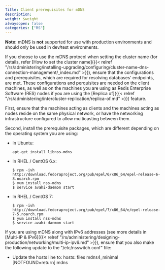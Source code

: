 ```yaml
---
Title: Client prerequisites for mDNS
description: 
weight: $weight
alwaysopen: false
categories: ["RS"]
---
```

**Note:** mDNS is **not** supported for use with production environments
and should only be used in dev/test environments.

If you choose to use the mDNS protocol when setting the cluster name
(for details, refer [How to set the cluster
name]({{< relref "/rs/administering/installing-upgrading/configuring/cluster-name-dns-connection-management/_index.md" >}}),
ensure that the configurations and prerequisites, which are required for
resolving databases' endpoints, are met. These configurations and
perquisites are needed on the client machines, as well as on the
machines you are using as Redis Enterprise Software (RES) nodes if you
are using the [Replica
of]({{< relref "/rs/administering/intercluster-replication/replica-of.md" >}})
feature.

First, ensure that the machines acting as clients and the machines
acting as nodes reside on the same physical network, or have the
networking infrastructure configured to allow multicasting between them.

Second, install the prerequisite packages, which are different depending
on the operating system you are using:

- In Ubuntu:

    ```src
    apt-get install libnss-mdns
    ```

- In RHEL / CentOS 6.x:

    ```src
    $ rpm -ivh http://download.fedoraproject.org/pub/epel/6/x86_64/epel-release-6-8.noarch.rpm
    $ yum install nss-mdns
    $ service avahi-daemon start
    ```

- In RHEL / CentOS 7:

    ```src
    $ rpm -ivh http://download.fedoraproject.org/pub/epel/7/x86_64/e/epel-release-7-5.noarch.rpm
    $ yum install nss-mdns
    $ service avahi-daemon start
    ```

If you are using mDNS along with IPv6 addresses (see more details in
[Multi-IP &
IPv6]({{< relref "/rs/administering/designing-production/networking/multi-ip-ipv6.md" >}}),
ensure that you also make the following update to the
"/etc/nsswitch.conf" file:

- Update the hosts line to: hosts: files mdns4_minimal
    \[NOTFOUND=return\] mdns
